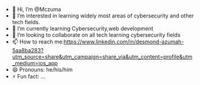 - 👋 Hi, I’m @Mczuma
- 👀 I’m interested in learning widely most areas of cybersecurity and other tech fields.
- 🌱 I’m currently learning Cybersecurity,web development
- 💞️ I’m looking to collaborate on all tech learning cybersecurity fields
- 📫 How to reach me:https://www.linkedin.com/in/desmond-azumah-5aa8ba283?utm_source=share&utm_campaign=share_via&utm_content=profile&utm_medium=ios_app
- 😄 Pronouns: he/his/him
- ⚡ Fun fact: ...

<!---
Mczuma/Mczuma is a ✨ special ✨ repository because its `README.md` (this file) appears on your GitHub profile.
You can click the Preview link to take a look at your changes.
--->

